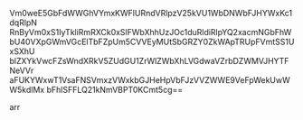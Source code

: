 Vm0weE5GbFdWWGhVYmxKWFlURndVRlpzV25kVU1WbDNWbFJHYWxKc1dqRlpN
RnByVm0xS1IyTkliRmRXCk0xSlFWbXhhUzJOc1duRldiRlpYQ2xacmNGbFhW
bU40VXpGWmVGcElTbFZpUm5CVVEyMUtSbGRZY0ZkWApTRUpFVmtSS1UxSXhU
blZXYkVwcFZsWndXRkV5ZUdGU1ZrWlZWbXhLVGdwaVZrbDZWMVJHYTFNeVVr
aFUKYWxwT1VsaFNSVmxzVWxkbGJHeHpVbFJzVVZWWE9VeFpWekUwWW5kdlMx
bFhlSFFLQ21kNmVBPT0KCmt5cg==

arr